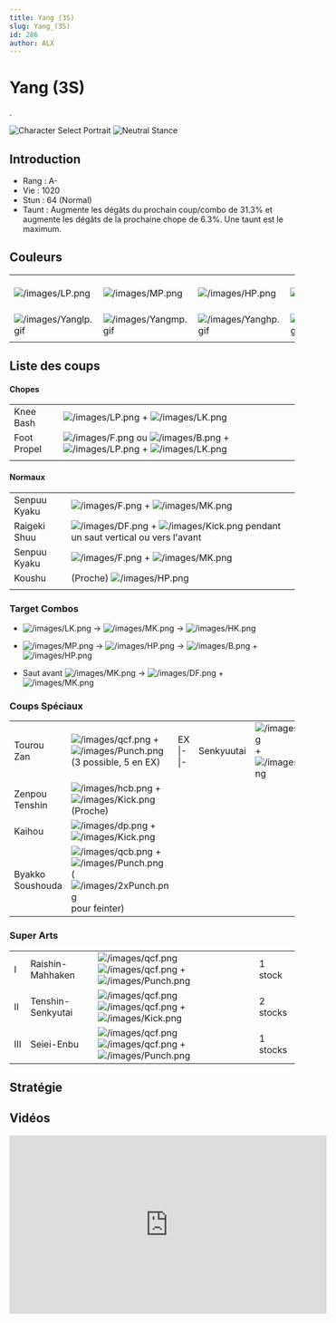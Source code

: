 ```yaml
---
title: Yang (3S)
slug: Yang_(3S)
id: 286
author: ALX
---
```


# Yang (3S)

.

![Character Select
Portrait](/images/Yang3sport.gif "Character Select Portrait") ![Neutral
Stance](/images/Yang3s-stance.gif "Neutral Stance")

## Introduction

- Rang : A-
- Vie : 1020
- Stun : 64 (Normal)
- Taunt : Augmente les dégâts du prochain coup/combo de 31.3% et
  augmente les dégâts de la prochaine chope de 6.3%. Une taunt est le
  maximum.

## Couleurs

|                                              |                                              |                                              |                                              |                                              |                                              |                                                                                                              |
|----------------------------------------------|----------------------------------------------|----------------------------------------------|----------------------------------------------|----------------------------------------------|----------------------------------------------|--------------------------------------------------------------------------------------------------------------|
| ![](/images/LP.png "/images/LP.png")         | ![](/images/MP.png "/images/MP.png")         | ![](/images/HP.png "/images/HP.png")         | ![](/images/LK.png "/images/LK.png")         | ![](/images/MK.png "/images/MK.png")         | ![](/images/HK.png "/images/HK.png")         | ![](/images/LP.png "/images/LP.png")![](/images/MK.png "/images/MK.png")![](/images/HP.png "/images/HP.png") |
| ![](/images/Yanglp.gif "/images/Yanglp.gif") | ![](/images/Yangmp.gif "/images/Yangmp.gif") | ![](/images/Yanghp.gif "/images/Yanghp.gif") | ![](/images/Yanglk.gif "/images/Yanglk.gif") | ![](/images/Yangmk.gif "/images/Yangmk.gif") | ![](/images/Yanghk.gif "/images/Yanghk.gif") | ![](/images/Yanglpmkhp.gif "/images/Yanglpmkhp.gif")                                                         |
|                                              |                                              |                                              |                                              |                                              |                                              |                                                                                                              |

## Liste des coups

#### Chopes

|             |                                                                                                                                                        |
|-------------|--------------------------------------------------------------------------------------------------------------------------------------------------------|
| Knee Bash   | ![](/images/LP.png "/images/LP.png") + ![](/images/LK.png "/images/LK.png")                                                                            |
| Foot Propel | ![](/images/F.png "/images/F.png") ou ![](/images/B.png "/images/B.png") + ![](/images/LP.png "/images/LP.png") + ![](/images/LK.png "/images/LK.png") |
|             |                                                                                                                                                        |

#### Normaux

|              |                                                                                                                          |
|--------------|--------------------------------------------------------------------------------------------------------------------------|
| Senpuu Kyaku | ![](/images/F.png "/images/F.png") + ![](/images/MK.png "/images/MK.png")                                                |
| Raigeki Shuu | ![](/images/DF.png "/images/DF.png") + ![](/images/Kick.png "/images/Kick.png") pendant un saut vertical ou vers l'avant |
| Senpuu Kyaku | ![](/images/F.png "/images/F.png") + ![](/images/MK.png "/images/MK.png")                                                |
| Koushu       | (Proche) ![](/images/HP.png "/images/HP.png")                                                                            |
|              |                                                                                                                          |

### Target Combos

- ![](/images/LK.png "/images/LK.png") -\>
  ![](/images/MK.png "/images/MK.png") -\>
  ![](/images/HK.png "/images/HK.png")

<!-- -->

- ![](/images/MP.png "/images/MP.png") -\>
  ![](/images/HP.png "/images/HP.png") -\>
  ![](/images/B.png "/images/B.png") +
  ![](/images/HP.png "/images/HP.png")

<!-- -->

- Saut avant ![](/images/MK.png "/images/MK.png") -\>
  ![](/images/DF.png "/images/DF.png") +
  ![](/images/MK.png "/images/MK.png")

### Coups Spéciaux

|                  |                                                                                                                                                   |           |            |                                                                                   |     |
|------------------|---------------------------------------------------------------------------------------------------------------------------------------------------|-----------|------------|-----------------------------------------------------------------------------------|-----|
| Tourou Zan       | ![](/images/qcf.png "/images/qcf.png") + ![](/images/Punch.png "/images/Punch.png") (3 possible, 5 en EX)                                         | EX \|-\|- | Senkyuutai | ![](/images/qcf.png "/images/qcf.png") + ![](/images/Kick.png "/images/Kick.png") | EX  |
| Zenpou Tenshin   | ![](/images/hcb.png "/images/hcb.png") + ![](/images/Kick.png "/images/Kick.png") (Proche)                                                        |           |            |                                                                                   |     |
| Kaihou           | ![](/images/dp.png "/images/dp.png") + ![](/images/Kick.png "/images/Kick.png")                                                                   |           |            |                                                                                   |     |
| Byakko Soushouda | ![](/images/qcb.png "/images/qcb.png") + ![](/images/Punch.png "/images/Punch.png") (![](/images/2xPunch.png "/images/2xPunch.png") pour feinter) |           |            |                                                                                   |     |

### Super Arts

|     |                   |                                                                                                                            |          |
|-----|-------------------|----------------------------------------------------------------------------------------------------------------------------|----------|
| I   | Raishin-Mahhaken  | ![](/images/qcf.png "/images/qcf.png") ![](/images/qcf.png "/images/qcf.png") + ![](/images/Punch.png "/images/Punch.png") | 1 stock  |
| II  | Tenshin-Senkyutai | ![](/images/qcf.png "/images/qcf.png") ![](/images/qcf.png "/images/qcf.png") + ![](/images/Kick.png "/images/Kick.png")   | 2 stocks |
| III | Seiei-Enbu        | ![](/images/qcf.png "/images/qcf.png") ![](/images/qcf.png "/images/qcf.png") + ![](/images/Punch.png "/images/Punch.png") | 1 stocks |

## Stratégie

## Vidéos

<iframe width='560' height='315' src='https://www.youtube.com/embed/AmNlyK5LnXg' title='YouTube video player' frameborder='0' allow='accelerometer; autoplay; clipboard-write; encrypted-media; gyroscope; picture-in-picture' allowfullscreen></iframe>
